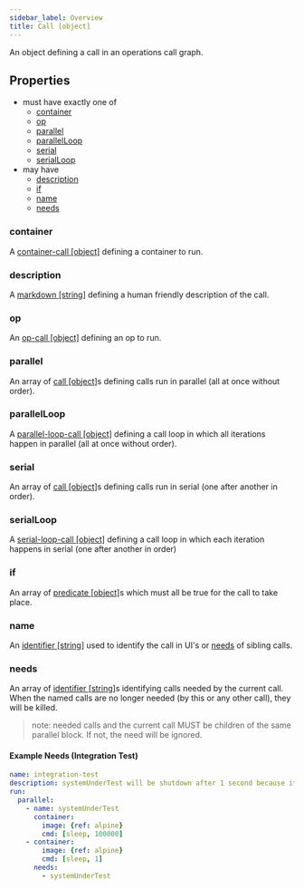 ```yaml
---
sidebar_label: Overview
title: Call [object]
---
```


An object defining a call in an operations call graph.

## Properties
- must have exactly one of
  - [container](#container)
  - [op](#op)
  - [parallel](#parallel)
  - [parallelLoop](#parallelloop)
  - [serial](#serial)
  - [serialLoop](#serialloop)
- may have
  - [description](#description)
  - [if](#if)
  - [name](#name)
  - [needs](#needs)

### container
A [container-call [object]](container/index.md) defining a container to run.

### description
A [markdown [string]](../markdown.md) defining a human friendly description of the call.

### op
An [op-call [object]](op.md) defining an op to run.

### parallel
An array of [call [object]](index.md)s defining calls run in parallel (all at once without order).

### parallelLoop
A [parallel-loop-call [object]](parallel-loop.md) defining a call loop in which all iterations happen in parallel (all at once without order).

### serial
An array of [call [object]](index.md)s defining calls run in serial (one after another in order).

### serialLoop
A [serial-loop-call [object]](serial-loop.md) defining a call loop in which each iteration happens in serial (one after another in order)

### if
An array of [predicate [object]](predicate.md)s which must all be true for the call to take place.

### name
An [identifier [string]](../identifier.md) used to identify the call in UI's or [needs](#needs) of sibling calls.

### needs
An array of [identifier [string]](../identifier.md)s identifying calls needed by the current call. When the named calls are no longer needed (by this or any other call), they will be killed.

> note: needed calls and the current call MUST be children of the same parallel block. If not, the need will be ignored.

#### Example Needs (Integration Test)
```yaml
name: integration-test
description: systemUnderTest will be shutdown after 1 second because it's no longer needed.
run:
  parallel:
    - name: systemUnderTest
      container:
        image: {ref: alpine}
        cmd: [sleep, 100000]
    - container:
        image: {ref: alpine}
        cmd: [sleep, 1]
      needs:
        - systemUnderTest
```